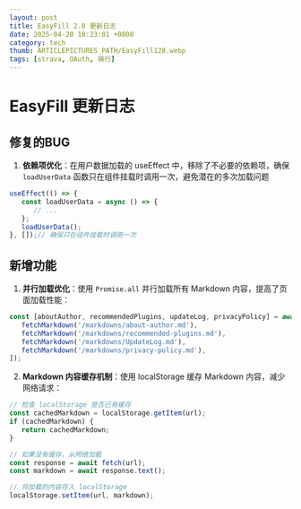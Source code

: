 ```yaml
---
layout: post
title: EasyFill 2.0 更新日志
date: 2025-04-20 10:23:01 +0800
category: tech
thumb: ARTICLEPICTURES_PATH/EasyFill128.webp
tags: [strava, OAuth, 骑行]
---
```


# EasyFill 更新日志

## 修复的BUG

1. **依赖项优化**：在用户数据加载的 useEffect 中，移除了不必要的依赖项，确保 `loadUserData` 函数只在组件挂载时调用一次，避免潜在的多次加载问题

```typescript
useEffect(() => {
   const loadUserData = async () => {
      // ...
   };
   loadUserData();
}, []);// 确保只在组件挂载时调用一次
```

## 新增功能

1. **并行加载优化**：使用 `Promise.all` 并行加载所有 Markdown 内容，提高了页面加载性能：

```typescript
const [aboutAuthor, recommendedPlugins, updateLog, privacyPolicy] = await Promise.all([
   fetchMarkdown('/markdowns/about-author.md'),
   fetchMarkdown('/markdowns/recommended-plugins.md'),
   fetchMarkdown('/markdowns/UpdateLog.md'),
   fetchMarkdown('/markdowns/privacy-policy.md'),
]);
```

2. **Markdown 内容缓存机制**：使用 localStorage 缓存 Markdown 内容，减少网络请求：

```typescript
// 检查 localStorage 是否已有缓存
const cachedMarkdown = localStorage.getItem(url);
if (cachedMarkdown) {
   return cachedMarkdown;
}

// 如果没有缓存，从网络加载
const response = await fetch(url);
const markdown = await response.text();

// 将加载的内容存入 localStorage
localStorage.setItem(url, markdown);
```